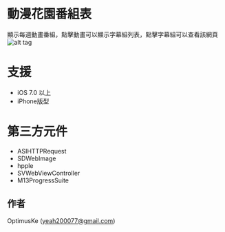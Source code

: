 動漫花園番組表
===================

顯示每週動畫番組，點擊動畫可以顯示字幕組列表，點擊字幕組可以查看該網頁
![alt tag](http://i.imgur.com/IaTXdBx.gif)

支援
===================
- iOS 7.0 以上 
- iPhone版型

第三方元件
===================
- ASIHTTPRequest
- SDWebImage
- hpple
- SVWebViewController
- M13ProgressSuite

## 作者

OptimusKe (yeah200077@gmail.com)
